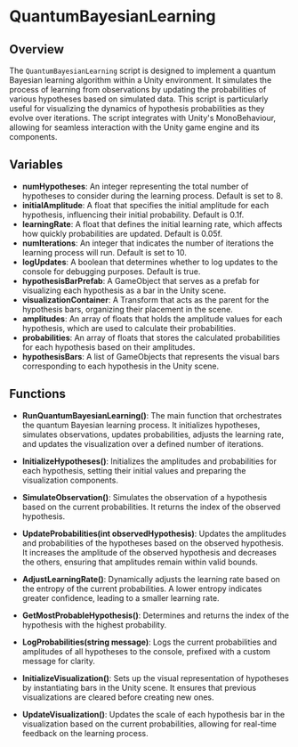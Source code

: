 # QuantumBayesianLearning

## Overview
The `QuantumBayesianLearning` script is designed to implement a quantum Bayesian learning algorithm within a Unity environment. It simulates the process of learning from observations by updating the probabilities of various hypotheses based on simulated data. This script is particularly useful for visualizing the dynamics of hypothesis probabilities as they evolve over iterations. The script integrates with Unity's MonoBehaviour, allowing for seamless interaction with the Unity game engine and its components.

## Variables

- **numHypotheses**: An integer representing the total number of hypotheses to consider during the learning process. Default is set to 8.
- **initialAmplitude**: A float that specifies the initial amplitude for each hypothesis, influencing their initial probability. Default is 0.1f.
- **learningRate**: A float that defines the initial learning rate, which affects how quickly probabilities are updated. Default is 0.05f.
- **numIterations**: An integer that indicates the number of iterations the learning process will run. Default is set to 10.
- **logUpdates**: A boolean that determines whether to log updates to the console for debugging purposes. Default is true.
- **hypothesisBarPrefab**: A GameObject that serves as a prefab for visualizing each hypothesis as a bar in the Unity scene.
- **visualizationContainer**: A Transform that acts as the parent for the hypothesis bars, organizing their placement in the scene.
- **amplitudes**: An array of floats that holds the amplitude values for each hypothesis, which are used to calculate their probabilities.
- **probabilities**: An array of floats that stores the calculated probabilities for each hypothesis based on their amplitudes.
- **hypothesisBars**: A list of GameObjects that represents the visual bars corresponding to each hypothesis in the Unity scene.

## Functions

- **RunQuantumBayesianLearning()**: The main function that orchestrates the quantum Bayesian learning process. It initializes hypotheses, simulates observations, updates probabilities, adjusts the learning rate, and updates the visualization over a defined number of iterations.

- **InitializeHypotheses()**: Initializes the amplitudes and probabilities for each hypothesis, setting their initial values and preparing the visualization components.

- **SimulateObservation()**: Simulates the observation of a hypothesis based on the current probabilities. It returns the index of the observed hypothesis.

- **UpdateProbabilities(int observedHypothesis)**: Updates the amplitudes and probabilities of the hypotheses based on the observed hypothesis. It increases the amplitude of the observed hypothesis and decreases the others, ensuring that amplitudes remain within valid bounds.

- **AdjustLearningRate()**: Dynamically adjusts the learning rate based on the entropy of the current probabilities. A lower entropy indicates greater confidence, leading to a smaller learning rate.

- **GetMostProbableHypothesis()**: Determines and returns the index of the hypothesis with the highest probability.

- **LogProbabilities(string message)**: Logs the current probabilities and amplitudes of all hypotheses to the console, prefixed with a custom message for clarity.

- **InitializeVisualization()**: Sets up the visual representation of hypotheses by instantiating bars in the Unity scene. It ensures that previous visualizations are cleared before creating new ones.

- **UpdateVisualization()**: Updates the scale of each hypothesis bar in the visualization based on the current probabilities, allowing for real-time feedback on the learning process.